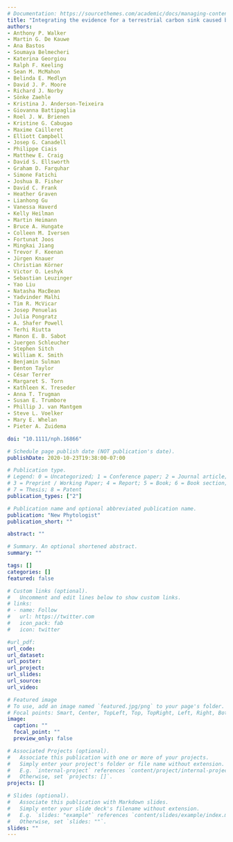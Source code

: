 ```yaml
---
# Documentation: https://sourcethemes.com/academic/docs/managing-content/
title: "Integrating the evidence for a terrestrial carbon sink caused by increasing atmospheric CO2"
authors:
- Anthony P. Walker  
- Martin G. De Kauwe  
- Ana Bastos  
- Soumaya Belmecheri  
- Katerina Georgiou  
- Ralph F. Keeling  
- Sean M. McMahon  
- Belinda E. Medlyn  
- David J. P. Moore  
- Richard J. Norby  
- Sönke Zaehle  
- Kristina J. Anderson‐Teixeira  
- Giovanna Battipaglia  
- Roel J. W. Brienen  
- Kristine G. Cabugao  
- Maxime Cailleret  
- Elliott Campbell  
- Josep G. Canadell  
- Philippe Ciais  
- Matthew E. Craig  
- David S. Ellsworth  
- Graham D. Farquhar  
- Simone Fatichi  
- Joshua B. Fisher  
- David C. Frank  
- Heather Graven  
- Lianhong Gu  
- Vanessa Haverd  
- Kelly Heilman  
- Martin Heimann  
- Bruce A. Hungate  
- Colleen M. Iversen  
- Fortunat Joos  
- Mingkai Jiang  
- Trevor F. Keenan  
- Jürgen Knauer  
- Christian Körner  
- Victor O. Leshyk  
- Sebastian Leuzinger  
- Yao Liu  
- Natasha MacBean  
- Yadvinder Malhi  
- Tim R. McVicar  
- Josep Penuelas  
- Julia Pongratz  
- A. Shafer Powell  
- Terhi Riutta  
- Manon E. B. Sabot  
- Juergen Schleucher  
- Stephen Sitch  
- William K. Smith  
- Benjamin Sulman  
- Benton Taylor  
- César Terrer  
- Margaret S. Torn  
- Kathleen K. Treseder  
- Anna T. Trugman  
- Susan E. Trumbore  
- Phillip J. van Mantgem 
- Steve L. Voelker  
- Mary E. Whelan  
- Pieter A. Zuidema

doi: "10.1111/nph.16866"

# Schedule page publish date (NOT publication's date).
publishDate: 2020-10-23T19:38:00-07:00

# Publication type.
# Legend: 0 = Uncategorized; 1 = Conference paper; 2 = Journal article;
# 3 = Preprint / Working Paper; 4 = Report; 5 = Book; 6 = Book section;
# 7 = Thesis; 8 = Patent
publication_types: ["2"]

# Publication name and optional abbreviated publication name.
publication: "New Phytologist"
publication_short: ""

abstract: ""

# Summary. An optional shortened abstract.
summary: ""

tags: []
categories: []
featured: false

# Custom links (optional).
#   Uncomment and edit lines below to show custom links.
# links:
# - name: Follow
#   url: https://twitter.com
#   icon_pack: fab
#   icon: twitter

#url_pdf:
url_code:
url_dataset:
url_poster:
url_project:
url_slides:
url_source:
url_video:

# Featured image
# To use, add an image named `featured.jpg/png` to your page's folder. 
# Focal points: Smart, Center, TopLeft, Top, TopRight, Left, Right, BottomLeft, Bottom, BottomRight.
image:
  caption: ""
  focal_point: ""
  preview_only: false

# Associated Projects (optional).
#   Associate this publication with one or more of your projects.
#   Simply enter your project's folder or file name without extension.
#   E.g. `internal-project` references `content/project/internal-project/index.md`.
#   Otherwise, set `projects: []`.
projects: []

# Slides (optional).
#   Associate this publication with Markdown slides.
#   Simply enter your slide deck's filename without extension.
#   E.g. `slides: "example"` references `content/slides/example/index.md`.
#   Otherwise, set `slides: ""`.
slides: ""
---
```

